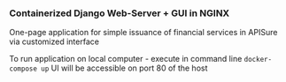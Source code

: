 ### Containerized Django Web-Server + GUI in NGINX

One-page application for simple issuance of financial services in APISure via customized interface 

To run application on local computer - execute in command line `docker-compose up`
UI will be accessible on port 80 of the host
